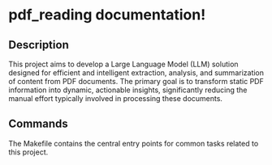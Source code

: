 # pdf_reading documentation!

## Description

This project aims to develop a Large Language Model (LLM) solution designed for efficient and intelligent extraction, analysis, and summarization of content from PDF documents. The primary goal is to transform static PDF information into dynamic, actionable insights, significantly reducing the manual effort typically involved in processing these documents.

## Commands

The Makefile contains the central entry points for common tasks related to this project.

